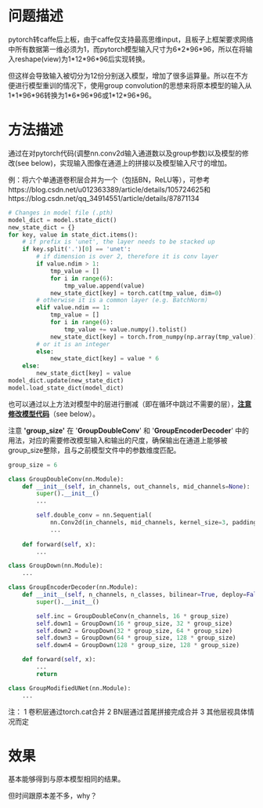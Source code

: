 # 问题描述
pytorch转caffe后上板，由于caffe仅支持最高思维input，且板子上框架要求网络中所有数据第一维必须为1，而pytorch模型输入尺寸为6\*2\*96\*96，所以在将输入reshape(view)为1\*12\*96\*96后实现转换。

但这样会导致输入被切分为12份分别送入模型，增加了很多运算量。所以在不方便进行模型重训的情况下，使用group convolution的思想来将原本模型的输入从1\*1\*96\*96转换为1\*6\*96\*96或1\*12\*96\*96。

# 方法描述
通过在对pytorch代码(调整nn.conv2d输入通道数以及group参数)以及模型的修改(see below)，实现输入图像在通道上的拼接以及模型输入尺寸的增加。

例：将六个单通道卷积层合并为一个（包括BN，ReLU等），可参考https://blog.csdn.net/u012363389/article/details/105724625和https://blog.csdn.net/qq_34914551/article/details/87871134

```python
# Changes in model file (.pth)
model_dict = model.state_dict()
new_state_dict = {}
for key, value in state_dict.items():
    # if prefix is 'unet', the layer needs to be stacked up
    if key.split('.')[0] == 'unet':
        # if dimension is over 2, therefore it is conv layer
        if value.ndim > 1:
            tmp_value = []
            for i in range(6):
                tmp_value.append(value)
            new_state_dict[key] = torch.cat(tmp_value, dim=0)
        # otherwise it is a common layer (e.g. BatchNorm)
        elif value.ndim == 1:
            tmp_value = []
            for i in range(6):
                tmp_value += value.numpy().tolist()
            new_state_dict[key] = torch.from_numpy(np.array(tmp_value))
        # or it is an integer
        else:
            new_state_dict[key] = value * 6
    else:
        new_state_dict[key] = value
model_dict.update(new_state_dict)
model.load_state_dict(model_dict)
```

也可以通过以上方法对模型中的层进行删减（即在循环中跳过不需要的层），**<u>注意修改模型代码</u>**（see below）。

注意 **'group_size'** 在 '**GroupDoubleConv**' 和 '**GroupEncoderDecoder**' 中的用法，对应的需要修改模型输入和输出的尺度，确保输出在通道上能够被group_size整除，且与之前模型文件中的参数维度匹配。

```python
group_size = 6

class GroupDoubleConv(nn.Module):
    def __init__(self, in_channels, out_channels, mid_channels=None):
        super().__init__()
        ...

        self.double_conv = nn.Sequential(
            nn.Conv2d(in_channels, mid_channels, kernel_size=3, padding=1, groups=group_size),
            ...
            
    def forward(self, x):
        ...

class GroupDown(nn.Module):
    ...

class GroupEncoderDecoder(nn.Module):
    def __init__(self, n_channels, n_classes, bilinear=True, deploy=False):
        super().__init__()

        self.inc = GroupDoubleConv(n_channels, 16 * group_size)
        self.down1 = GroupDown(16 * group_size, 32 * group_size)
        self.down2 = GroupDown(32 * group_size, 64 * group_size)
        self.down3 = GroupDown(64 * group_size, 128 * group_size)
        self.down4 = GroupDown(128 * group_size, 128 * group_size)

    def forward(self, x):
        ...
        return

class GroupModifiedUNet(nn.Module):
    ...
```



注：
1 卷积层通过torch.cat合并
2 BN层通过首尾拼接完成合并
3 其他层视具体情况而定

# 效果
基本能够得到与原本模型相同的结果。

但时间跟原本差不多，why？
